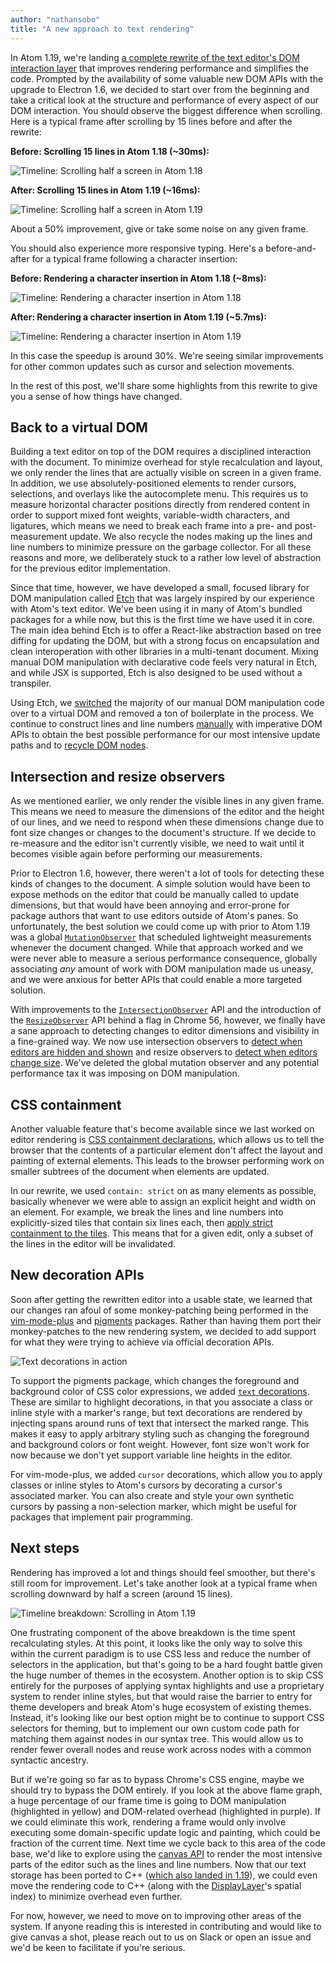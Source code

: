 ```yaml
---
author: "nathansobo"
title: "A new approach to text rendering"
---
```


In Atom 1.19, we're landing [a complete rewrite of the text editor's DOM interaction layer](https://github.com/atom/atom/pull/13880) that improves rendering performance and simplifies the code. Prompted by the availability of some valuable new DOM APIs with the upgrade to Electron 1.6, we decided to start over from the beginning and take a critical look at the structure and performance of every aspect of our DOM interaction. You should observe the biggest difference when scrolling. Here is a typical frame after scrolling by 15 lines before and after the rewrite:

**Before: Scrolling 15 lines in Atom 1.18 (~30ms):**

![Timeline: Scrolling half a screen in Atom 1.18](/assets/images/blog.atom.io/img/posts/scrolling-in-1-18.png)

**After: Scrolling 15 lines in Atom 1.19 (~16ms):**

![Timeline: Scrolling half a screen in Atom 1.19](/assets/images/blog.atom.io/img/posts/scrolling-in-1-19.png)

About a 50% improvement, give or take some noise on any given frame.

<!--more-->

You should also experience more responsive typing. Here's a before-and-after for a typical frame following a character insertion:

**Before: Rendering a character insertion in Atom 1.18 (~8ms):**

![Timeline: Rendering a character insertion in Atom 1.18](/assets/images/blog.atom.io/img/posts/insertion-in-1-18.png)

**After: Rendering a character insertion in Atom 1.19 (~5.7ms):**

![Timeline: Rendering a character insertion in Atom 1.19](/assets/images/blog.atom.io/img/posts/insertion-in-1-19.png)

In this case the speedup is around 30%. We're seeing similar improvements for other common updates such as cursor and selection movements.

In the rest of this post, we'll share some highlights from this rewrite to give you a sense of how things have changed.

## Back to a virtual DOM

Building a text editor on top of the DOM requires a disciplined interaction with the document. To minimize overhead for style recalculation and layout, we only render the lines that are actually visible on screen in a given frame. In addition, we use absolutely-positioned elements to render cursors, selections, and overlays like the autocomplete menu. This requires us to measure horizontal character positions directly from rendered content in order to support mixed font weights, variable-width characters, and ligatures, which means we need to break each frame into a pre- and post-measurement update. We also recycle the nodes making up the lines and line numbers to minimize pressure on the garbage collector. For all these reasons and more, we deliberately stuck to a rather low level of abstraction for the previous editor implementation.

Since that time, however, we have developed a small, focused library for DOM manipulation called [Etch](https://github.com/atom/etch) that was largely inspired by our experience with Atom's text editor. We've been using it in many of Atom's bundled packages for a while now, but this is the first time we have used it in core. The main idea behind Etch is to offer a React-like abstraction based on tree diffing for updating the DOM, but with a strong focus on encapsulation and clean interoperation with other libraries in a multi-tenant document. Mixing manual DOM manipulation with declarative code feels very natural in Etch, and while JSX is supported, Etch is also designed to be used without a transpiler.

Using Etch, we [switched](https://github.com/atom/atom/blob/4b2a26e74f8290f7206e6ca5706fb2a51bc04200/src/text-editor-component.js#L402) the majority of our manual DOM manipulation code over to a virtual DOM and removed a ton of boilerplate in the process. We continue to construct lines and line numbers [manually](https://github.com/atom/atom/blob/4b2a26e74f8290f7206e6ca5706fb2a51bc04200/src/text-editor-component.js#L3442) with imperative DOM APIs to obtain the best possible performance for our most intensive update paths and to [recycle DOM nodes](https://github.com/atom/atom/blob/4b2a26e74f8290f7206e6ca5706fb2a51bc04200/src/text-editor-component.js#L3122).

## Intersection and resize observers

As we mentioned earlier, we only render the visible lines in any given frame. This means we need to measure the dimensions of the editor and the height of our lines, and we need to respond when these dimensions change due to font size changes or changes to the document's structure. If we decide to re-measure and the editor isn't currently visible, we need to wait until it becomes visible again before performing our measurements.

Prior to Electron 1.6, however, there weren't a lot of tools for detecting these kinds of changes to the document. A simple solution would have been to expose methods on the editor that could be manually called to update dimensions, but that would have been annoying and error-prone for package authors that want to use editors outside of Atom's panes. So unfortunately, the best solution we could come up with prior to Atom 1.19 was a global [`MutationObserver`](https://hacks.mozilla.org/2012/05/dom-mutationobserver-reacting-to-dom-changes-without-killing-browser-performance/) that scheduled lightweight measurements whenever the document changed. While that approach worked and we were never able to measure a serious performance consequence, globally associating _any_ amount of work with DOM manipulation made us uneasy, and we were anxious for better APIs that could enable a more targeted solution.

With improvements to the [`IntersectionObserver`](https://developers.google.com/web/updates/2016/04/intersectionobserver) API and the introduction of the [`ResizeObserver`](https://developers.google.com/web/updates/2016/10/resizeobserver) API behind a flag in Chrome 56, however, we finally have a sane approach to detecting changes to editor dimensions and visibility in a fine-grained way. We now use intersection observers to [detect when editors are hidden and shown](https://github.com/atom/atom/blob/4b2a26e74f8290f7206e6ca5706fb2a51bc04200/src/text-editor-component.js#L1344) and resize observers to [detect when editors change size](https://github.com/atom/atom/blob/4b2a26e74f8290f7206e6ca5706fb2a51bc04200/src/text-editor-component.js#L1354). We've deleted the global mutation observer and any potential performance tax it was imposing on DOM manipulation.

## CSS containment

Another valuable feature that's become available since we last worked on editor rendering is [CSS containment declarations](https://developers.google.com/web/updates/2016/06/css-containment), which allows us to tell the browser that the contents of a particular element don't affect the layout and painting of external elements. This leads to the browser performing work on smaller subtrees of the document when elements are updated.

In our rewrite, we used `contain: strict` on as many elements as possible, basically whenever we were able to assign an explicit height and width on an element. For example, we break the lines and line numbers into explicitly-sized tiles that contain six lines each, then [apply strict containment to the tiles](https://github.com/atom/atom/blob/4b2a26e74f8290f7206e6ca5706fb2a51bc04200/src/text-editor-component.js#L617). This means that for a given edit, only a subset of the lines in the editor will be invalidated.

## New decoration APIs

Soon after getting the rewritten editor into a usable state, we learned that our changes ran afoul of some monkey-patching being performed in the [vim-mode-plus](/packages/vim-mode-plus) and [pigments](/packages/pigments) packages. Rather than having them port their monkey-patches to the new rendering system, we decided to add support for what they were trying to achieve via official decoration APIs.

![Text decorations in action](/assets/images/blog.atom.io/img/posts/text-decorations-in-1-19.gif)

To support the pigments package, which changes the foreground and background color of CSS color expressions, we added [`text` decorations](https://github.com/atom/atom/pull/14790/files#diff-561e90889eebfd1149f1b29006d738c4R1790). These are similar to highlight decorations, in that you associate a class or inline style with a marker's range, but text decorations are rendered by injecting spans around runs of text that intersect the marked range. This makes it easy to apply arbitrary styling such as changing the foreground and background colors or font weight. However, font size won't work for now because we don't yet support variable line heights in the editor.

For vim-mode-plus, we added `cursor` decorations, which allow you to apply classes or inline styles to Atom's cursors by decorating a cursor's associated marker. You can also create and style your own synthetic cursors by passing a non-selection marker, which might be useful for packages that implement pair programming.

## Next steps

Rendering has improved a lot and things should feel smoother, but there's still room for improvement. Let's take another look at a typical frame when scrolling downward by half a screen (around 15 lines).

![Timeline breakdown: Scrolling in Atom 1.19](/assets/images/blog.atom.io/img/posts/scrolling-in-1-19-breakdown.png)

One frustrating component of the above breakdown is the time spent recalculating styles. At this point, it looks like the only way to solve this within the current paradigm is to use CSS less and reduce the number of selectors in the application, but that's going to be a hard fought battle given the huge number of themes in the ecosystem. Another option is to skip CSS entirely for the purposes of applying syntax highlights and use a proprietary system to render inline styles, but that would raise the barrier to entry for theme developers and break Atom's huge ecosystem of existing themes. Instead, it's looking like our best option might be to continue to support CSS selectors for theming, but to implement our own custom code path for matching them against nodes in our syntax tree. This would allow us to render fewer overall nodes and reuse work across nodes with a common syntactic ancestry.

But if we're going so far as to bypass Chrome's CSS engine, maybe we should try to bypass the DOM entirely. If you look at the above flame graph, a huge percentage of our frame time is going to DOM manipulation (highlighted in yellow) and DOM-related overhead (highlighted in purple). If we could eliminate this work, rendering a frame would only involve executing some domain-specific update logic and painting, which could be fraction of the current time. Next time we cycle back to this area of the code base, we'd like to explore using the [canvas API](https://developer.mozilla.org/en-US/docs/Web/API/Canvas_API) to render the most intensive parts of the editor such as the lines and line numbers. Now that our text storage has been ported to C++ ([which also landed in 1.19](<(https://github.com/atom/superstring/pull/5)>)), we could even move the rendering code to C++ (along with the [DisplayLayer](https://github.com/atom/text-buffer/blob/1dfb7b4061de55a5bfa2445451dbb9197297718e/src/display-layer.js)'s spatial index) to minimize overhead even further.

For now, however, we need to move on to improving other areas of the system. If anyone reading this is interested in contributing and would like to give canvas a shot, please reach out to us on Slack or open an issue and we'd be keen to facilitate if you're serious.
